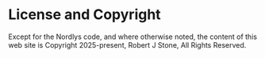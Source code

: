 # License and Copyright

Except for the Nordlys code, and where otherwise noted, the content of this
web site is Copyright 2025-present, Robert J Stone, All Rights Reserved.